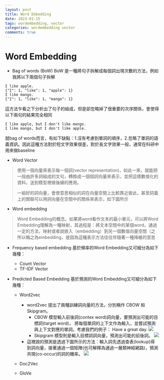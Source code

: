 ```yaml
---
layout: post
title: Word Embedding
date: 2023-01-15
tags: wordembedding, vector
categories: wordembedding vector
comments: true
---
```


# Word Embedding
* Bag of words (BoW)
BoW 是一種將句子拆解成每個詞出現次數的方法，例如我將以下兩個句子拆解

```
I like apple.
{"I": 1, "like": 1, "apple": 1}
I like mango.
{"I": 1, "like": 1, "mango": 1}
```


這方法乍看之下分析出了句子的組成，但是卻忽略掉了很重要的次序關係，會使得以下兩句的結果完全相同

```
I like apple, but I don't like mango.
I like mango, but I don't like apple.
```

就bag of words而言，有如下缺點：1.沒有考慮到單詞的順序，2.忽略了單詞的語義資訊。因此這種方法對於短文字效果很差，對於長文字效果一般，通常在科研中用來做baseline



* Word Vector

> 使用一個向量來表示每一個詞(vector representation)，如此一來，就能把一段由許多詞組成的文句，轉換成一個個詞向量來表示，並把這樣數值化的資料，送到模型裡做後續的應用。
> 
> 一組好的詞向量，會使意思相似的詞在向量空間上比較靠近彼此，甚至詞義上的關聯可以用詞向量在空間中的關係來表示，如下圖所示

* Word embedding

> Word Embedding的概念。如果將word看作文本的最小單元，可以將Word Embedding理解為一種映射，其過程是：將文本空間中的某個word，通過一定的方法，映射或者說嵌入（embedding）到另一個數值向量空間（之所以稱之為embedding，是因為這種表示方法往往伴隨著一種降維的意思

- Frequency based embedding
基於頻率的Word Embedding又可細分為如下幾種：

    - Count Vector
    - TF-IDF Vector
    
    
- Predicted Based Embedding
基於預測的Word Embedding又可細分為如下幾種：

    - Word2vec
        - word2vec 提出了兩種訓練詞向量的方法，分別稱作 CBOW 和 Skipgram。
            - CBOW 模型輸入前後詞(contex word)詞向量，要預測出可能的目標詞(target word)， 將每個單詞的上下文作為輸入，並嘗試預測與上下文對應的單詞。考慮我們的例子： Have a great day.
        ![](https://i.imgur.com/sMeo9Dd.png)
            - Skipgram 模型則是輸入目標詞詞向量，預測出可能的前後詞。
            ![](https://i.imgur.com/hcxG6Qe.png)
        - 這裡說的預測是透過下圖所示的方法：輸入詞先透過查表(lookup)得到詞向量，接著通過一個矩陣(也可解釋為通過一層類神經網路)，預測共現(co-occur)的詞的機率。
        ![](https://i.imgur.com/Kxn9UoL.png)

    - Doc2Vec
    - GloVe
    
